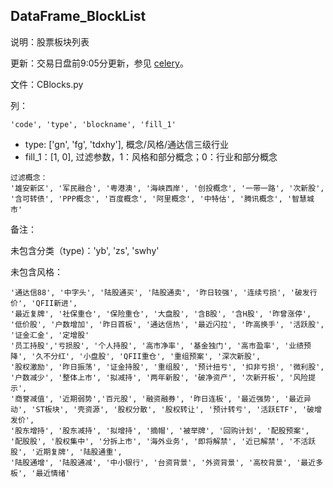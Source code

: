 ## DataFrame_BlockList

说明：股票板块列表

更新：交易日盘前9:05分更新，参见 [celery](celery.md)。

文件：CBlocks.py

列：

```
'code', 'type', 'blockname', 'fill_1'
```

- type: ['gn', 'fg', 'tdxhy'], 概念/风格/通达信三级行业
- fill_1：[1, 0], 过滤参数，1：风格和部分概念；0：行业和部分概念

```
过滤概念：
'雄安新区', '军民融合', '粤港澳', '海峡西岸', '创投概念', '一带一路', '次新股', '含可转债', 'PPP概念', '百度概念', '阿里概念', '中特估', '腾讯概念', '智慧城市'
```

备注：

未包含分类（type)：'yb', 'zs', 'swhy'

未包含风格：

```
'通达信88', '中字头', '陆股通买', '陆股通卖', '昨日较强', '连续亏损', '破发行价', 'QFII新进',
'最近复牌', '社保重仓', '保险重仓', '大盘股', '含B股', '含H股', '昨曾涨停', '低价股', '户数增加', '昨日首板', '通达信热', '最近闪拉', '昨高换手', '活跃股', '证金汇金', '定增股'
'员工持股','亏损股', '个人持股', '高市净率', '基金独门', '高市盈率', '业绩预降', '久不分红', '小盘股', 'QFII重仓', '重组预案', '深次新股',
'股权激励', '昨日振荡', '证金持股', '重组股', '预计扭亏', '扣非亏损', '微利股', '户数减少', '整体上市', '拟减持', '两年新股', '破净资产', '次新开板', '风险提示',
'商誉减值', '近期弱势','百元股', '融资融券', '昨日连板', '最近强势', '最近异动', 'ST板块', '壳资源', '股权分散', '股权转让', '预计转亏', '活跃ETF', '破增发价', 
'股东增持', '股东减持', '拟增持', '摘帽', '被举牌', '回购计划', '配股预案', '配股股', '股权集中', '分拆上市', '海外业务', '即将解禁', '近已解禁', '不活跃股', '近期复牌', '陆股通重',
'陆股通增', '陆股通减', '中小银行', '台资背景', '外资背景', '高校背景', '最近多板', '最近情绪'
```



